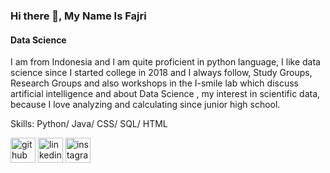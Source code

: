### Hi there 👋, My Name Is Fajri
#### Data Science
I am from Indonesia and I am quite proficient in python language, I like data science since I started college in 2018 and I always follow, Study Groups, Research Groups and also workshops in the I-smile lab which discuss artificial intelligence and about Data Science , my interest in scientific data, because I love analyzing and calculating since junior high school.

Skills: Python/ Java/ CSS/ SQL/ HTML


[<img src='https://cdn.jsdelivr.net/npm/simple-icons@3.0.1/icons/github.svg' alt='github' height='40'>](https://github.com/fajrinurf)  [<img src='https://cdn.jsdelivr.net/npm/simple-icons@3.0.1/icons/linkedin.svg' alt='linkedin' height='40'>](https://www.linkedin.com/in/fajri-nurfauzan-a13090900/)  [<img src='https://cdn.jsdelivr.net/npm/simple-icons@3.0.1/icons/instagram.svg' alt='instagram' height='40'>](https://www.instagram.com/_lahkokfajri/)  


